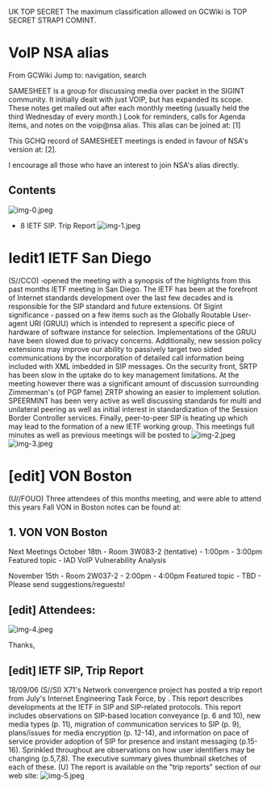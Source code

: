 UK TOP SECRET
The maximum classification allowed on GCWiki is TOP SECRET STRAP1 COMINT.

# VoIP NSA alias 

From GCWiki
Jump to: navigation, search

SAMESHEET is a group for discussing media over packet in the SIGINT community. It initially dealt with just VOIP, but has expanded its scope. These notes get mailed out after each monthly meeting (usually held the third Wednesday of every month.) Look for reminders, calls for Agenda items, and notes on the voip@nsa alias. This alias can be joined at: [1]

This GCHQ record of SAMESHEET meetings is ended in favour of NSA's version at: [2].

I encourage all those who have an interest to join NSA's alias directly.

## Contents

![img-0.jpeg](img-0.jpeg)

- 8 IETF SIP. Trip Report
![img-1.jpeg](img-1.jpeg)

# Iedit1 IETF San Diego 

(S//CCO) $\square$opened the meeting with a synopsis of the highlights from this past months IETF meeting in San Diego. The IETF has been at the forefront of Internet standards development over the last few decades and is responsible for the SIP standard and future extensions. Of Sigint significance $\square$ passed on a few items such as the Globally Routable User-agent URI (GRUU) which is intended to represent a specific piece of hardware of software instance for selection. Implementations of the GRUU have been slowed due to privacy concerns. Additionally, new session policy extensions may improve our ability to passively target two sided communications by the incorporation of detailed call information being included with XML imbedded in SIP messages. On the security front, SRTP has been slow in the uptake do to key management limitations. At the meeting however there was a significant amount of discussion surrounding Zimmerman's (of PGP fame) ZRTP showing an easier to implement solution. SPEERMINT has been very active as well discussing standards for multi and unilateral peering as well as initial interest in standardization of the Session Border Controller services. Finally, peer-to-peer SIP is heating up which may lead to the formation of a new IETF
working group. This meetings full minutes as well as previous meetings will be posted to
![img-2.jpeg](img-2.jpeg)
![img-3.jpeg](img-3.jpeg)

# [edit] VON Boston 

(U//FOUO) Three attendees of this months meeting, and were able to attend this years Fall VON in Boston notes can be found at:

## 1. VON VON Boston

Next Meetings
October 18th - Room 3W083-2 (tentative) - 1:00pm - 3:00pm Featured topic - IAD VoIP Vulnerability Analysis

November 15th - Room 2W037-2 - 2:00pm - 4:00pm Featured topic - TBD - Please send suggestions/reguests!

## [edit] Attendees:

![img-4.jpeg](img-4.jpeg)

Thanks,

## [edit] IETF SIP, Trip Report

18/09/06 (S//SI) X71's Network convergence project has posted a trip report from July's Internet Engineering Task Force, by . This report describes developments at the IETF in SIP and SIP-related protocols. This report includes observations on SIP-based location conveyance (p. 6 and 10), new media types (p. 11), migration of communication services to SIP (p. 9), plans/issues for
media encryption (p. 12-14), and information on pace of service provider adoption of SIP for presence and instant messaging (p.15-16). Sprinkled throughout are observations on how user identifiers may be changing (p.5,7,8). The executive summary gives thumbnail sketches of each of these.
(U) The report is available on the "trip reports" section of our web site:
![img-5.jpeg](img-5.jpeg)
